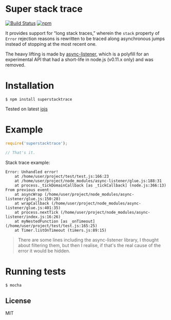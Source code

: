 # Super stack trace

[![Build Status](https://img.shields.io/travis/nitely/superstacktrace/master.svg?style=flat-square)](https://travis-ci.org/nitely/superstacktrace)
[![npm](https://img.shields.io/npm/v/superstacktrace.svg?style=flat-square)](https://www.npmjs.com/package/superstacktrace)

It provides support for “long stack traces,” wherein the `stack` property of `Error` rejection reasons
is rewritten to be traced along asynchronous jumps instead of stopping at the most recent one.

The heavy lifting is made by [async-listener](https://github.com/othiym23/async-listener),
which is a polyfill for an experimental API that had a short-life in node.js (v0.11.x only) and was removed.


# Installation

```
$ npm install superstacktrace
```

Tested on latest [iojs](https://iojs.org)

# Example

```javascript
require('superstacktrace');

// That's it.
```

Stack trace example:

```
Error: Unhandled error!
    at /home/user/project/test/test.js:166:23
    at /home/user/project/node_modules/async-listener/glue.js:188:31
    at process._tickDomainCallback [as _tickCallback] (node.js:366:13)
From previous event:
    at asyncWrap (/home/user/project/node_modules/async-listener/glue.js:150:28)
    at wrapCallback (/home/user/project/node_modules/async-listener/glue.js:401:35)
    at process.nextTick (/home/user/project/node_modules/async-listener/index.js:16:26)
    at myNestedFunction [as _onTimeout] (/home/user/project/test/test.js:165:25)
    at Timer.listOnTimeout (timers.js:89:15)
```

> There are some lines including the async-listener library, I thought about filtering them,
but then I realise, if that's the real cause of the error it would be hidden.

# Running tests

```
$ mocha
```

## License

MIT